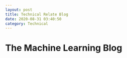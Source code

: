 ```yaml
---
layout: post
title: Technical Relate Blog
date: 2020-08-31 03:40:50
category: Technical
---
```


# The Machine Learning Blog